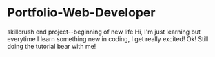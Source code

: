 # Portfolio-Web-Developer
skillcrush end project--beginning of new life
Hi, I'm just learning but everytime I learn something new in coding, I get really excited!
Ok! Still doing the tutorial bear with me!
